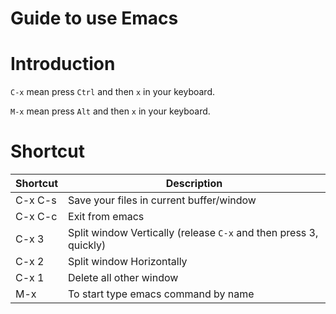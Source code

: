 # Guide to use Emacs

# Introduction
`C-x` mean press `Ctrl` and then `x` in your keyboard.

`M-x` mean press `Alt` and then `x` in your keyboard.

# Shortcut
Shortcut | Description
--- | ---
C-x C-s	| Save your files in current buffer/window
C-x C-c | Exit from emacs
C-x 3 | Split window Vertically (release `C-x` and then press 3, quickly)
C-x 2 | Split window Horizontally
C-x 1 | Delete all other window
M-x | To start type emacs command by name